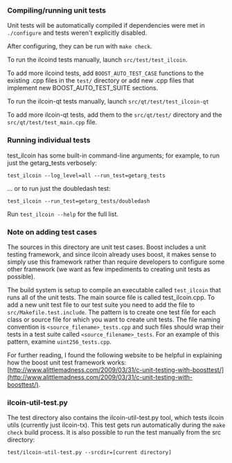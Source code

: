 ### Compiling/running unit tests

Unit tests will be automatically compiled if dependencies were met in `./configure`
and tests weren't explicitly disabled.

After configuring, they can be run with `make check`.

To run the ilcoind tests manually, launch `src/test/test_ilcoin`.

To add more ilcoind tests, add `BOOST_AUTO_TEST_CASE` functions to the existing
.cpp files in the `test/` directory or add new .cpp files that
implement new BOOST_AUTO_TEST_SUITE sections.

To run the ilcoin-qt tests manually, launch `src/qt/test/test_ilcoin-qt`

To add more ilcoin-qt tests, add them to the `src/qt/test/` directory and
the `src/qt/test/test_main.cpp` file.

### Running individual tests

test_ilcoin has some built-in command-line arguments; for
example, to run just the getarg_tests verbosely:

    test_ilcoin --log_level=all --run_test=getarg_tests

... or to run just the doubledash test:

    test_ilcoin --run_test=getarg_tests/doubledash

Run `test_ilcoin --help` for the full list.

### Note on adding test cases

The sources in this directory are unit test cases.  Boost includes a
unit testing framework, and since ilcoin already uses boost, it makes
sense to simply use this framework rather than require developers to
configure some other framework (we want as few impediments to creating
unit tests as possible).

The build system is setup to compile an executable called `test_ilcoin`
that runs all of the unit tests.  The main source file is called
test_ilcoin.cpp. To add a new unit test file to our test suite you need 
to add the file to `src/Makefile.test.include`. The pattern is to create 
one test file for each class or source file for which you want to create 
unit tests.  The file naming convention is `<source_filename>_tests.cpp` 
and such files should wrap their tests in a test suite 
called `<source_filename>_tests`. For an example of this pattern, 
examine `uint256_tests.cpp`.

For further reading, I found the following website to be helpful in
explaining how the boost unit test framework works:
[http://www.alittlemadness.com/2009/03/31/c-unit-testing-with-boosttest/](http://www.alittlemadness.com/2009/03/31/c-unit-testing-with-boosttest/).

### ilcoin-util-test.py

The test directory also contains the ilcoin-util-test.py tool, which tests ilcoin utils (currently just ilcoin-tx). This test gets run automatically during the `make check` build process. It is also possible to run the test manually from the src directory:

```
test/ilcoin-util-test.py --srcdir=[current directory]

```
